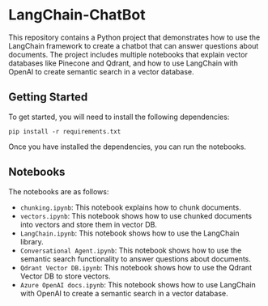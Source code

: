 # LangChain-ChatBot
This repository contains a Python project that demonstrates how to use the LangChain framework to create a chatbot that can answer questions about documents. The project includes multiple notebooks that explain vector databases like Pinecone and Qdrant, and how to use LangChain with OpenAI to create semantic search in a vector database.

## Getting Started
To get started, you will need to install the following dependencies:

```pip install -r requirements.txt```

Once you have installed the dependencies, you can run the notebooks.

## Notebooks
The notebooks are as follows:

- ```chunking.ipynb```: This notebook explains how to chunk documents.
- ```vectors.ipynb```: This notebook shows how to use chunked documents into vectors and store them in vector DB.
- ```LangChain.ipynb```: This notebook shows how to use the LangChain library.
- ```Conversational Agent.ipynb```: This notebook shows how to use the semantic search functionality to answer questions about documents.
- ```Qdrant Vector DB.ipynb```: This notebook shows how to use the Qdrant Vector DB to store vectors.
- ```Azure OpenAI docs.ipynb```: This notebook shows how to use LangChain with OpenAI to create a semantic search in a vector database.
